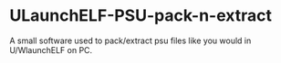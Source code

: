 # ULaunchELF-PSU-pack-n-extract
A small software used to pack/extract psu files like you would in U/WlaunchELF on PC.

